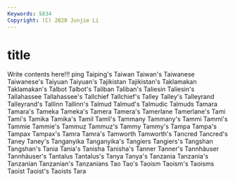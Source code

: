 ```yaml
---
Keywords: 5834
Copyright: (C) 2020 Junjie Li
---
```


# title

Write contents here!!!
ping 
Taiping's 
Taiwan 
Taiwan's 
Taiwanese 
Taiwanese's 
Taiyuan
Taiyuan's 
Tajikistan 
Tajikistan's 
Taklamakan 
Taklamakan's 
Talbot 
Talbot's 
Taliban 
Taliban's 
Taliesin
Taliesin's 
Tallahassee 
Tallahassee's 
Tallchief 
Tallchief's 
Talley 
Talley's 
Talleyrand 
Talleyrand's 
Tallinn
Tallinn's 
Talmud 
Talmud's 
Talmudic 
Talmuds 
Tamara 
Tamara's 
Tameka 
Tameka's 
Tamera
Tamera's 
Tamerlane 
Tamerlane's 
Tami 
Tami's 
Tamika 
Tamika's 
Tamil 
Tamil's 
Tammany
Tammany's 
Tammi 
Tammi's 
Tammie 
Tammie's 
Tammuz 
Tammuz's 
Tammy 
Tammy's 
Tampa
Tampa's 
Tampax 
Tampax's 
Tamra 
Tamra's 
Tamworth 
Tamworth's 
Tancred 
Tancred's 
Taney
Taney's 
Tanganyika 
Tanganyika's 
Tangiers 
Tangiers's 
Tangshan 
Tangshan's 
Tania 
Tania's 
Tanisha
Tanisha's 
Tanner 
Tanner's 
Tannhäuser 
Tannhäuser's 
Tantalus 
Tantalus's 
Tanya 
Tanya's 
Tanzania
Tanzania's 
Tanzanian 
Tanzanian's 
Tanzanians 
Tao 
Tao's 
Taoism 
Taoism's 
Taoisms 
Taoist
Taoist's 
Taoists 
Tara 
